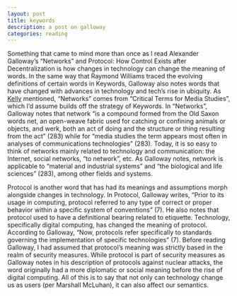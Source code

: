 ```yaml
---
layout: post
title: keywords
description: a post on galloway
categories: reading
---
```

Something that came to mind more than once as I read Alexander Galloway’s “Networks” and Protocol: How Control Exists after Decentralization is how changes in technology can change the meaning of words. In the same way that Raymond Williams traced the evolving definitions of certain words in Keywords, Galloway also notes words that have changed with advances in technology and tech’s rise in ubiquity. As [Kelly](http://kellypolasek.github.io/blog/2016-03-02/power-and-control-blog.html) mentioned, “Networks” comes from “Critical Terms for Media Studies”, which I’d assume builds off the strategy of Keywords. In “Networks”, Galloway notes that network “is a compound formed from the Old Saxon words net, an open-weave fabric used for catching or confining animals or objects, and werk, both an act of doing and the structure or thing resulting from the act” (283) while for “media studies the term appears most often in analyses of communications technologies” (283). Today, it is so easy to think of networks mainly related to technology and communication: the Internet, social networks, “to network”, etc. As Galloway notes, network is applicable to “material and industrial systems” and “the biological and life sciences” (283), among other fields and systems. 

Protocol is another word that has had its meanings and assumptions morph alongside changes in technology. In Protocol, Galloway writes, “Prior to its usage in computing, protocol referred to any type of correct or proper behavior within a specific system of conventions” (7). He also notes that protocol used to have a definitional bearing related to etiquette. Technology, specifically digital computing, has changed the meaning of protocol. According to Galloway, “Now, protocols refer specifically to standards governing the implementation of specific technologies” (7). Before reading Galloway, I had assumed that protocol’s meaning was strictly based in the realm of security measures. While protocol is part of security measures as Galloway notes in his description of protocols against nuclear attacks, the word originally had a more diplomatic or social meaning before the rise of digital computing. All of this is to say that not only can technology change us as users (per Marshall McLuhan), it can also affect our semantics.
